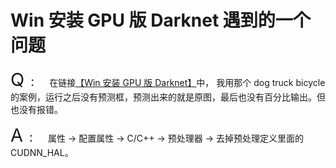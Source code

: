 # Win 安装 GPU 版 Darknet 遇到的一个问题

<big><big><big><big>Q</big></big>&ensp;:&ensp;&ensp;</big></big>
在链接[【Win 安装 GPU 版 Darknet】](https://zhuanlan.zhihu.com/p/45845454)中，
我用那个 dog truck bicycle 的案例，运行之后没有预测框，预测出来的就是原图，最后也没有百分比输出。但也没有报错。

<big><big><big><big>A</big></big>&ensp;:&ensp;&ensp;</big></big>
属性 -> 配置属性 -> C/C++ -> 预处理器 -> 去掉预处理定义里面的 CUDNN_HAL。
